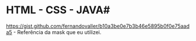 # HTML - CSS - JAVA#
https://gist.github.com/fernandovaller/b10a3be0e7b3b46e5895b0f0e75aada5 - Referência da mask que eu utilizei.
